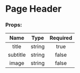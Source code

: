 # Page Header

### Props:

| Name      |   Type   |  Required  |
|:---------:|:--------:|:----------:|
| title     |  string  |    true    |
| subtitle  |  string  |   false    |
| image     |  string  |   false    |